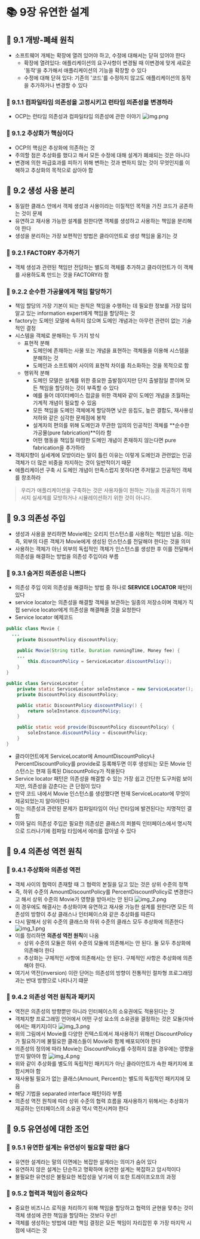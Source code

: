 # 📚 9장 유연한 설계

## 📖 9.1 개방-폐쇄 원칙

- 소프트웨어 개체는 확장에 열려 있어야 하고, 수정에 대해서는 닫혀 있어야 한다
    - 확장에 열려있다: 애플리케이션의 요구사항이 변경될 때 이변경에 맞게 새로운 '동작'을 추가해서 애플리케이션의 기능을 확장할 수 있다
    - 수정에 대해 닫혀 있다: 기존의 '코드'를 수정하지 않고도 애플리케이션의 동작을 추가하거나 변경할 수 있다

### 🔖 9.1.1 컴파일타임 의존성을 고정시키고 런타임 의존성을 변경하라

- OCP는 런타임 의존성과 컴파일타임 의존성에 관한 이야기
  ![img.png](image/img.png)

### 🔖 9.1.2 추상화가 핵심이다

- OCP의 핵심은 추상화에 의존하는 것
- 주의할 점은 추상화를 했다고 해서 모든 수정에 대해 설계가 폐쇄되는 것은 아니다
- 변경에 의한 파급효과를 피하기 위해 변하는 것과 변하지 않는 것이 무엇인지를 이해하고 추상화의 목적으로 삼아야 함

## 📖 9.2 생성 사용 분리

- 동일한 클래스 안에서 객체 생성과 사용이라는 이질적인 목적을 가진 코드가 공존하는 것이 문제
- 유연하고 재사용 가능한 설계를 원한다면 객체를 생성하고 사용하는 책임을 분리해야 한다
- 생성을 분리하는 가장 보편적인 방법은 클라이언트로 생성 책임을 옮기는 것

### 🔖 9.2.1 FACTORY 추가하기

- 객체 생성과 관련된 책임만 전담하는 별도의 객체를 추가하고 클라이언트가 이 객체를 사용하도록 만드는 것을 FACTORY라 함

### 🔖 9.2.2 순수한 가공물에게 책임 할당하기

- 책임 할당의 가장 기본이 되는 원칙은 책임을 수행하는 데 필요한 정보를 가장 많이 알고 있는 information expert에게 책임을 할당하는 것
- factory는 도메인 모델에 속하지 않으며 도메인 개념과는 아무런 관련이 없는 기술적인 결정
- 시스템을 객체로 분해하는 두 가지 방식
    - 표현적 분해
        - 도메인에 존재하는 사물 또는 개념을 표현하는 객체들을 이용해 시스템을 분해하는 것
        - 도메인과 소프트웨어 사이의 표현적 차이를 최소화하는 것을 목적으로 함
    - 행위적 분해
        - 도메인 모델은 설계를 위한 중요한 출발점이지만 단지 출발점일 뿐이며 모든 책임을 할당하는 것이 부족할 수 있다
        - 예를 들어 데이터베이스 접글을 위한 객체와 같이 도메인 개념을 초월하는 기계적 개념이 필요할 수 있음
        - 모든 책임을 도메인 객체에게 할당하면 낮은 응집도, 높은 결합도, 재사용성 저하와 같은 심각한 문제점에 봉착
        - 설계자의 편의를 위해 도메인과 무관한 임의의 인공적인 객체를 **순수한 가공물(pure fabrication)**이라 함
        - 어떤 행동을 책임질 마땅한 도메인 개념이 존재하지 않는다면 pure fabrication을 추가하라
- 객체지향이 실세계에 모방이라는 말이 틀린 이유는 이렇게 도메인과 관련없는 인공 객체가 더 많은 비중을 차지하는 것이 일반적이기 때문
- 애플리케이션 구축 시 도메인 개념이 만족스럽지 못하다면 주저말고 인공적인 객체를 창조하라

> 우리가 애플리케이션을 구축하는 것은 사용자들이 원하는 기능을 제공하기 위해서지 실세계를 모방하거나 시뮬레이션하기 위한 것이 아니다.

## 📖 9.3 의존성 주입

- 생성과 사용을 분리하면 Movie에는 오리지 인스턴스를 사용하는 책임만 남음. 이는 즉, 외부의 다른 객체가 Movie에게 생성된 인스턴스를 전달해야 한다는 것을 의미
- 사용하는 객체가 아닌 외부의 독립적인 객체가 인스턴스를 생성한 후 이를 전달해서 의존성을 해결하는 방법을 의존성 주입이라 부름

### 🔖 9.3.1 숨겨진 의존성은 나쁘다

- 의존성 주입 이외 의존성을 해결하는 방법 중 하나로 **SERVICE LOCATOR** 패턴이 있다
- service locator는 의존성을 해결할 객체을 보관하는 일종의 저장소이며 객체가 직접 service locator에게 의존성을 해결해줄 것을 요청한다
- Service locator 예제코드

```java
public class Movie {
  ...
    private DiscountPolicy discountPolicy;

    public Movie(String title, Duration runningTime, Money fee) {
    ...
        this.discountPolicy = ServiceLocator.discountPolicy();
    }
}
```

```java
public class ServiceLocator {
    private static ServiceLocator soleInstance = new ServiceLocator();
    private DiscountPolicy discountPolicy;

    public static DiscountPolicy discountPolicy() {
        return soleInstance.discountPolicy;
    }

    public static void provide(DiscountPolicy discountPolicy) {
        soleInstance.discountPolicy = discountPolicy;
    }
}
```

- 클라이언트에게 ServiceLocator에 AmountDiscountPolicy나 PercentDiscountPolicy를 provide로 등록해두면 이후 생성되는 모든 Movie 인스턴스는 현재 등록된
  DiscountPolicy가 적용된다
- Service locator 패턴은 의존성을 해결할 수 있는 가장 쉽고 간단한 도구처럼 보이지만, 의존성을 감춘다는 큰 단점이 있다
- 만약 코드 내에서 Movie 인스턴스를 생성했다면 현재 ServiceLocator에 무엇이 제공되었는지 알아야한다
- 이는 의존성과 관련된 문제가 컴파일타임이 아닌 런타임에 발견된다는 치명적인 결함
- 이와 달리 의존성 주입은 필요한 의존성은 클래스의 퍼블릭 인터페이스에서 명시적으로 드러나기에 컴파일 타임에서 에러를 잡아낼 수 있다

## 📖 9.4 의존성 역전 원칙

### 🔖 9.4.1 추상화와 의존성 역전

- 객체 사이의 협력이 존재할 때 그 협력의 본질을 담고 있는 것은 상위 수준의 정책
- 즉, 하위 수준의 AmountDiscountPolicy를 PercentDiscountPolicy로 변경한다고 해서 상위 수준의 Movie가 영향을 받아서는 안 된다
  ![img_2.png](image/img_2.png)
- 이 경우에도 해결사는 추상화이며 유연하고 재사용 가능한 설계를 원한다면 모든 의존성의 방향이 추상 클래스나 인터페이스와 같은 추상화를 따른다
- 다시 말해서 상위 수준의 클래스와 하위 수준의 클래스 모두 추상화에 의존한다
  ![img_1.png](image/img_1.png)
- 이를 정리하면 **의존성 역전 원칙**이 나옴
    - 상위 수준의 모듈은 하위 수준의 모듈에 의존해서는 안 된다. 둘 모두 추상화에 의존해야 한다
    - 추상화는 구체적인 사항에 의존해서는 안 된다. 구체적인 사항은 추상화에 의존해야 한다.
- 여기서 역전(inversion) 이란 단어는 의존성의 방향이 전통적인 절차형 프로그래밍과는 반대 방향으로 나타나기 떄문

### 🔖 9.4.2 의존성 역전 원칙과 패키지

- 역전은 의존성의 방향뿐만 아니라 인터페이스의 소유권에도 적용된다는 것
- 객체지향 프로그래밍 언어에서 어떤 구성 요소의 소유권을 결정하는 것은 모듈(자바에서는 패키지)이다
  ![img_3.png](image/img_3.png)
- 위의 그림에서 Movie를 다양한 컨텍스트에서 재사용하기 위해선 DiscountPolicy가 필요하기에 불필요한 클래스들이 Movie와 함께 배포되어야 한다
- 의존성의 정의에 따라 Movie는 DiscountPolicy를 수정하지 않을 경우에는 영향을 받지 말아야 함
  ![img_4.png](image/img_4.png)
- 위와 같이 추상화를 별도의 독립적인 패키지가 아닌 클라이언트가 속한 패키지에 포함시켜야 함
- 재사용될 필요가 없는 클래스(Amount, Percent)는 별도의 독립적인 패키지에 모음
- 해당 기법을 separated interface 패턴이라 부름
- 의존성 역전 원칙에 따라 상위 수준의 협력 흐름을 재사용하기 위해서는 추상화가 제공하는 인터페이스의 소유권 역시 역전시켜야 한다

## 📖 9.5 유연성에 대한 조언

### 🔖 9.5.1 유연한 설계는 유연성이 필요할 때만 옳다

- 유연한 설계라는 말의 이면에는 복잡한 설계라는 의미가 숨어 있다
- 유연하지 않은 설계는 단순하고 명확하며 유연한 설계는 복잡하고 암시적이다
- 불필요한 유연성은 불필요한 복잡성을 낳기에 이 또한 트레이프오프의 과정

### 🔖 9.5.2 협력과 책임이 중요하다

- 중요한 비즈니스 로직을 처리하기 위해 책임을 할당하고 협력의 균현을 맞추는 것이 객체 생성에 관한 책임을 할당하는 것보다 우선!
- 객체를 생성하는 방법에 대한 책임 결정은 모든 책임이 자리잡힌 후 가장 마지막 시점에 내리는 것
